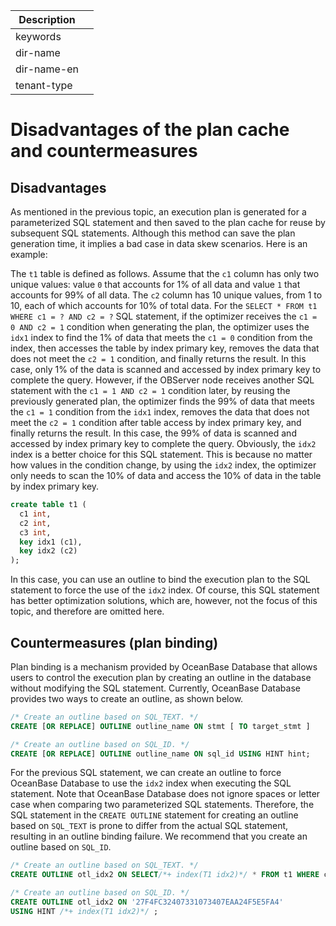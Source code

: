 | Description   |                 |
|---------------|-----------------|
| keywords      |                 |
| dir-name      |                 |
| dir-name-en   |                 |
| tenant-type   |                 |

# Disadvantages of the plan cache and countermeasures

## Disadvantages

As mentioned in the previous topic, an execution plan is generated for a parameterized SQL statement and then saved to the plan cache for reuse by subsequent SQL statements. Although this method can save the plan generation time, it implies a bad case in data skew scenarios. Here is an example:

The `t1` table is defined as follows. Assume that the `c1` column has only two unique values: value `0` that accounts for 1% of all data and value `1` that accounts for 99% of all data. The `c2` column has 10 unique values, from 1 to 10, each of which accounts for 10% of total data. For the `SELECT * FROM t1 WHERE c1 = ? AND c2 = ?` SQL statement, if the optimizer receives the `c1 = 0 AND c2 = 1` condition when generating the plan, the optimizer uses the `idx1` index to find the 1% of data that meets the `c1 = 0` condition from the index, then accesses the table by index primary key, removes the data that does not meet the `c2 = 1` condition, and finally returns the result. In this case, only 1% of the data is scanned and accessed by index primary key to complete the query. However, if the OBServer node receives another SQL statement with the `c1 = 1 AND c2 = 1` condition later, by reusing the previously generated plan, the optimizer finds the 99% of data that meets the `c1 = 1` condition from the `idx1` index, removes the data that does not meet the `c2 = 1` condition after table access by index primary key, and finally returns the result. In this case, the 99% of data is scanned and accessed by index primary key to complete the query. Obviously, the `idx2` index is a better choice for this SQL statement. This is because no matter how values in the condition change, by using the `idx2` index, the optimizer only needs to scan the 10% of data and access the 10% of data in the table by index primary key.

```sql
create table t1 (
  c1 int,
  c2 int,
  c3 int,
  key idx1 (c1),
  key idx2 (c2)
);
```

In this case, you can use an outline to bind the execution plan to the SQL statement to force the use of the `idx2` index. Of course, this SQL statement has better optimization solutions, which are, however, not the focus of this topic, and therefore are omitted here.

## Countermeasures (plan binding)

Plan binding is a mechanism provided by OceanBase Database that allows users to control the execution plan by creating an outline in the database without modifying the SQL statement. Currently, OceanBase Database provides two ways to create an outline, as shown below.

```sql
/* Create an outline based on SQL_TEXT. */
CREATE [OR REPLACE] OUTLINE outline_name ON stmt [ TO target_stmt ]

/* Create an outline based on SQL_ID. */
CREATE [OR REPLACE] OUTLINE outline_name ON sql_id USING HINT hint;
```

For the previous SQL statement, we can create an outline to force OceanBase Database to use the `idx2` index when executing the SQL statement. Note that OceanBase Database does not ignore spaces or letter case when comparing two parameterized SQL statements. Therefore, the SQL statement in the `CREATE OUTLINE` statement for creating an outline based on `SQL_TEXT` is prone to differ from the actual SQL statement, resulting in an outline binding failure. We recommend that you create an outline based on `SQL_ID`.

```sql
/* Create an outline based on SQL_TEXT. */
CREATE OUTLINE otl_idx2 ON SELECT/*+ index(T1 idx2)*/ * FROM t1 WHERE c1 = 1 AND c2 = 1;

/* Create an outline based on SQL_ID. */
CREATE OUTLINE otl_idx2 ON '27F4FC32407331073407EAA24F5E5FA4'
USING HINT /*+ index(T1 idx2)*/ ;
```
